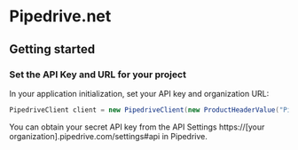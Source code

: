 # Pipedrive.net

## Getting started

### Set the API Key and URL for your project

In your application initialization, set your API key and organization URL:

```csharp
PipedriveClient client = new PipedriveClient(new ProductHeaderValue("PipedriveExample"), "[your organization url here]", "[your api key here]");
```

You can obtain your secret API key from the API Settings https://[your organization].pipedrive.com/settings#api in Pipedrive.